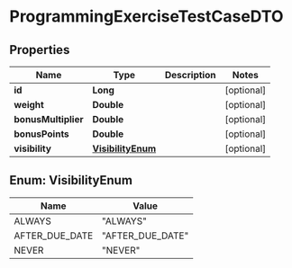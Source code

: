 

# ProgrammingExerciseTestCaseDTO


## Properties

| Name | Type | Description | Notes |
|------------ | ------------- | ------------- | -------------|
|**id** | **Long** |  |  [optional] |
|**weight** | **Double** |  |  [optional] |
|**bonusMultiplier** | **Double** |  |  [optional] |
|**bonusPoints** | **Double** |  |  [optional] |
|**visibility** | [**VisibilityEnum**](#VisibilityEnum) |  |  [optional] |



## Enum: VisibilityEnum

| Name | Value |
|---- | -----|
| ALWAYS | &quot;ALWAYS&quot; |
| AFTER_DUE_DATE | &quot;AFTER_DUE_DATE&quot; |
| NEVER | &quot;NEVER&quot; |



